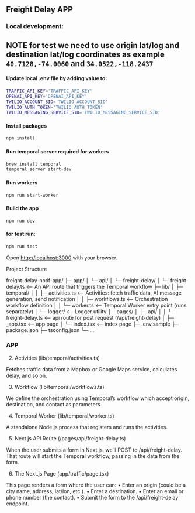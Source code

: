 ## Freight Delay APP  

### Local development:

## NOTE for test we need to use origin lat/log and destination lat/log coordinates as example `40.7128,-74.0060` and `34.0522,-118.2437`

#### Update local .env file by adding value to:
```bash
TRAFFIC_API_KEY='TRAFFIC_API_KEY'
OPENAI_API_KEY='OPENAI_API_KEY'
TWILIO_ACCOUNT_SID='TWILIO_ACCOUNT_SID'
TWILIO_AUTH_TOKEN='TWILIO_AUTH_TOKEN'
TWILIO_MESSAGING_SERVICE_SID='TWILIO_MESSAGING_SERVICE_SID'
```

#### Install packages

```bash
npm install
```

#### Run temporal server required for workers

```bash
brew install temporal 
temporal server start-dev
```

#### Run workers

```bash
npm run start-worker
```

#### Build the app

```bash
npm run dev
```

#### for test run:

```bash
npm run test
```


Open [http://localhost:3000](http://localhost:3000) with your browser.

Project Structure 

freight-delay-notif-app/
├─ app/
│  └─ api/
│     └─ freight-delay/
│        └─ freight-delay.ts      <-- An API route that triggers the Temporal workflow
├─ lib/
│  ├─ temporal/
│  │  ├─ activities.ts    <-- Activities: fetch traffic data, AI message generation, send notification
│  │  ├─ workflows.ts     <-- Orchestration workflow definition
│  │  └─ worker.ts        <-- Temporal Worker entry point (runs separately)
│  └─ logger/           <-- Logger utility
├─ pages/
│  ├─ api/
│  │  └─ freight-delay.ts        <-- api route for post request (/api/freight-delay)
│  ├─ _app.tsx           <-- app page
│  └─ index.tsx           <-- index page
├─ .env.sample
├─ package.json
├─ tsconfig.json
└─ ...

### APP 
2. Activities (lib/temporal/activities.ts)

Fetches traffic data from a Mapbox or Google Maps service, calculates delay, and so on.

3. Workflow (lib/temporal/workflows.ts)

We define the orchestration using Temporal’s workflow which accept origin, destination, and contact as
parameters.

4. Temporal Worker (lib/temporal/worker.ts)

A standalone Node.js process that registers and runs the activities.

5. Next.js API Route (/pages/api/freight-delay.ts)

When the user submits a form in Next.js, we’ll POST to /api/freight-delay. That route will start 
the Temporal workflow, passing in the data from the form.

6. The Next.js Page (app/traffic/page.tsx)

This page renders a form where the user can:
•	Enter an origin (could be a city name, address, lat/lon, etc.).
•	Enter a destination.
•	Enter an email or phone number (the contact).
•	Submit the form to the /api/freight-delay endpoint.

